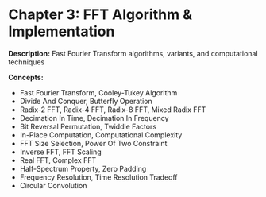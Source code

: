 # Chapter 3: FFT Algorithm & Implementation

**Description:** Fast Fourier Transform algorithms, variants, and computational techniques

**Concepts:**
- Fast Fourier Transform, Cooley-Tukey Algorithm
- Divide And Conquer, Butterfly Operation
- Radix-2 FFT, Radix-4 FFT, Radix-8 FFT, Mixed Radix FFT
- Decimation In Time, Decimation In Frequency
- Bit Reversal Permutation, Twiddle Factors
- In-Place Computation, Computational Complexity
- FFT Size Selection, Power Of Two Constraint
- Inverse FFT, FFT Scaling
- Real FFT, Complex FFT
- Half-Spectrum Property, Zero Padding
- Frequency Resolution, Time Resolution Tradeoff
- Circular Convolution